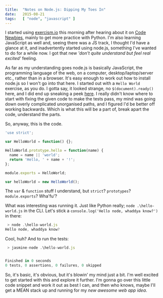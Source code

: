 ```yaml
---
title:  "Notes on Node.js: Dipping My Toes In"
date:   2015-08-21
tags:   [ "node", "javascript" ]
---
```


I started using [exercism.io][exercism] this morning after hearing about it on [Code Newbies][cn], mainly to get more practice with Python.  I'm also learning JavaScript as well and, seeing there was a JS track, I thought I'd have a glance at it, and inadvertently started using node.js, something I've wanted to do for a while now.  I got that new *'don't quite understand but feel real excited'* feeling.

As far as my understanding goes node.js is basically JavaScript, the programming language of the web, on a computer, desktop/laptop/server etc., rather than in a browser. It's easy enough to work out how to install node.js so I won't go into that here.
I started out with a `Hello World` exercise, as you do.  I gotta say, it looked strange, no `$(document).ready()` here, and I did end up sneaking a peek [here][js-hello].  I really didn't know where to start with fixing the given code to make the tests pass, my mind was going down overly complicated unorganised paths, and I figured I'd be better off working backwards.  Which is what this will be a part of, break apart the code, understand the parts.

So, anyway, this is the code.

```javascript
'use strict';

var HelloWorld = function() {};

HelloWorld.prototype.hello = function(name) {
  name = name || 'world';
  return 'Hello, ' + name + '!';
};

module.exports = HelloWorld;

var helloWorld = new HelloWorld();
```

The `var` & `function` stuff I understand, but `strict`? `prototypes`? `module.exports`? Wha'fu'?

What was interesting was running it.  Just like Python really; `node .\hello-world.js` in the CLI.  Let's stick a `console.log('Hello node, whaddya know?')` in there:

```javascript
 > node .\hello-world.js
Hello node, whaddya know?
```

Cool, huh? And to run the tests:

```javascript
 > jasmine-node .\hello-world.js


Finished in 0 seconds
0 tests, 0 assertions, 0 failures, 0 skipped
```

So, it's basic, it's obvious, but it's blowin' my mind just a bit.  I'm well excited to get started with this and explore it further.  I'm gonna go over this little code snippet and work it out as best I can, and then who knows, maybe I'll get a MEAN stack up and running for my *new awesome web app idea*.

[exercism]: http://exercism.io/
[cn]:       http://www.codenewbie.org/podcast/nitpicks-and-devils
[js-hello]: https://github.com/exercism/xjavascript/blob/master/hello-world/example.js
